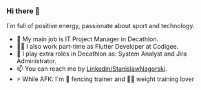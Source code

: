 ### Hi there 👋

I`m full of positive energy, passionate about sport and technology.

- 🔭 My main job is IT Project Manager in Decathlon.
- 👨‍💻 I also work part-time as Flutter Developer at Codigee.
- 🌱 I play extra roles in Decathlon as: System Analyst and Jira Administrator.
- 📫 You can reach me by [Linkedin/StanislawNagorski](https://www.linkedin.com/in/stanislawnagorski/).
- ⚡ While AFK: I`m 🤺 fencing trainer and 🏋️‍♂️ weight training lover
